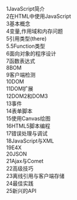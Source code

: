 1JavaScript简介<br>
2在HTML中使用JavaScript<br>
3基本概念<br>
4变量,作用域和内存问题<br>
5引用类型(there)<br>
5.5Function类型<br>
6面向对象的程序设计<br>
7函数表达式<br>
8BOM<br>
9客户端检测<br>
10DOM<br>
11DOM扩展<br>
12DOM2和DOM3<br>
13事件<br>
14表单脚本<br>
15使用Canvas绘图<br>
16HTML5脚本编程<br>
17错误处理与调试<br>
18JavaScript与XML<br>
19E4X<br>
20JSON<br>
21Ajax与Comet<br>
22高级技巧<br>
23离线引用与客户端存储<br>
24最佳实践<br>
25新兴的API<br>
